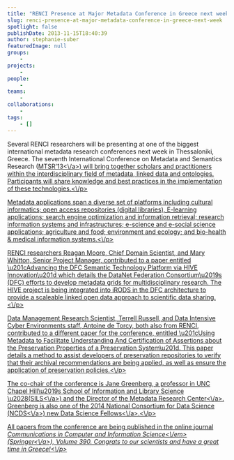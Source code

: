 ```yaml
---
title: "RENCI Presence at Major Metadata Conference in Greece next week"
slug: renci-presence-at-major-metadata-conference-in-greece-next-week
spotlight: false
publishDate: 2013-11-15T18:40:39
author: stephanie-suber
featuredImage: null
groups:
    - 
projects:
    - 
people:
    - 
teams: 
    - 
collaborations:
    - 
tags:
    - []
---
```

<p>Several RENCI researchers will be presenting at one of the biggest international metadata research conferences next week in Thessaloniki, Greece. The seventh International Conference on Metadata and Semantics Research (<a href="http:\/\/mtsr2013.teithe.gr">MTSR&#8217;13<\/a>) will bring together scholars and practitioners within the interdisciplinary field of metadata, linked data and ontologies. Participants will share knowledge and best practices in the implementation of these technologies.<\/p>
<p>Metadata applications span a diverse set of platforms including cultural informatics; open access repositories (digital libraries), E-learning applications; search engine optimization and information retrieval; research information systems and infrastructures; e-science and e-social science applications; agriculture and food; environment and ecology; and bio-health &amp; medical information systems.<\/p>
<p>RENCI researchers Reagan Moore, Chief Domain Scientist, and Mary Whitton, Senior Project Manager, contributed to a paper entitled \u201cAdvancing the DFC Semantic Technology Platform via HIVE Innovation\u201d which details the DataNet Federation Consortium\u2019s (DFC) efforts to develop metadata grids for multidisciplinary research. The HIVE project is being integrated into iRODS in the DFC architecture to provide a scaleable linked open data approach to scientific data sharing.<\/p>
<p>Data Management Research Scientist, Terrell Russell, and Data Intensive Cyber Environments staff, Antoine de Torcy, both also from RENCI, contributed to a different paper for the conference, entitled \u201cUsing Metadata to Facilitate Understanding And Certification of Assertions about the Preservation Properties of a Preservation System\u201d. This paper details a method to assist developers of preservation repositories to verify that their archival recommendations are being applied, as well as ensure the application of preservation policies.<\/p>
<p>The co-chair of the conference is Jane Greenberg, a professor in UNC Chapel Hill\u2019s School of Information and Library Science \u2028(<a href="https:\/\/sils.unc.edu">SILS<\/a>) and the Director of the <a href="http:\/\/ils.unc.edu\/mrc\/">Metadata Research Center<\/a>. Greenberg is also one of the 2014 National Consortium for Data Science (<a href="http:\/\/data2discovery.org">NCDS<\/a>) new <a href="http:\/\/sils.unc.edu\/news\/2013\/jane-greenberg-data-fellow">Data Science Fellows<\/a>.<\/p>
<p>All papers from the conference are being published in the online journal <em>Communications in Computer and Information Science<\/em> (<a href="http:\/\/link.springer.com\/book\/10.1007%2F978-3-319-03437-9">Springer<\/a>), Volume 390. Congrats to our scientists and have a great time in Greece!<\/p>
<!-- AddThis Advanced Settings generic via filter on the_content --><!-- AddThis Share Buttons generic via filter on the_content -->
